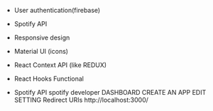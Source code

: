 * User authentication(firebase)
* Spotify API
* Responsive design
* Material UI (icons)
* React Context API (like REDUX)
* React Hooks Functional

* Spotify API
    spotify developer
    DASHBOARD
    CREATE AN APP
    EDIT SETTING
        Redirect URIs
            http://localhost:3000/